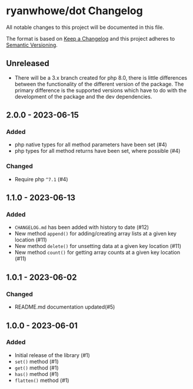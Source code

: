 # ryanwhowe/dot Changelog

All notable changes to this project will be documented in this file.

The format is based on [Keep a Changelog](http://keepachangelog.com/en/1.0.0/)
and this project adheres to [Semantic Versioning](http://semver.org/spec/v2.0.0.html).

## Unreleased

* There will be a 3.x branch created for php 8.0, there is little differences between the functionality of the different
  version of the package. The primary difference is the supported versions which have to do with the development of the
  package and the dev dependencies.

## 2.0.0 - 2023-06-15

### Added

* php native types for all method parameters have been set (#4)
* php types for all method returns have been set, where possible (#4)

### Changed

* Require php `^7.1` (#4)

## 1.1.0 - 2023-06-13

### Added

* `CHANGELOG.md` has been added with history to date (#12)
* New method `append()` for adding/creating array lists at a given key location (#11)
* New method `delete()` for unsetting data at a given key location (#11)
* New method `count()` for getting array counts at a given key location (#11)

## 1.0.1 - 2023-06-02

### Changed

* README.md documentation updated(#5)

## 1.0.0 - 2023-06-01

### Added

* Initial release of the library (#1)
* `set()` method (#1)
* `get()` method (#1)
* `has()` method (#1)
* `flatten()` method (#1)